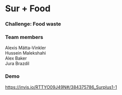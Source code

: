 # Sur + Food

### Challenge: Food waste


### Team members 
Alexis Mätta-Vinkler<br>
Hussein Malekshahi<br>
Alex Baker<br>
Jura Brazdil <br>

### Demo
https://invis.io/RTTYO09J49N#/384375786_Surplus1-1